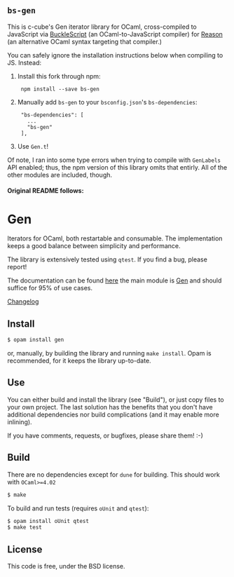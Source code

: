 `bs-gen`
----------
This is c-cube's Gen iterator library for OCaml, cross-compiled to
JavaScript via [BuckleScript][] (an OCaml-to-JavaScript compiler) for
[Reason][] (an alternative OCaml syntax targeting that compiler.)

You can safely ignore the installation instructions below when compiling
to JS. Instead:

1. Install this fork through npm:

        npm install --save bs-gen

2. Manually add `bs-gen` to your `bsconfig.json`'s `bs-dependencies`:

        "bs-dependencies": [
          ...
          "bs-gen"
        ],

3. Use `Gen.t`!

Of note, I ran into some type errors when trying to compile with
`GenLabels` API enabled; thus, the npm version of this library omits
that entirly. All of the other modules are included, though.

   [BuckleScript]: <https://bucklescript.github.io/>
   [Reason]: <https://reasonml.github.io/>

#### Original README follows:

# Gen

Iterators for OCaml, both restartable and consumable. The implementation
keeps a good balance between simplicity and performance.

The library is extensively tested using `qtest`. If you find a bug,
please report!

The documentation can be found [here](http://c-cube.github.io/gen/)
the main module is [Gen](https://github.com/c-cube/gen/blob/master/src/gen.mli)
and should suffice for 95% of use cases.

[Changelog](https://github.com/c-cube/gen/blob/master/CHANGELOG.md)

## Install

```sh
$ opam install gen
```

or, manually, by building the library and running `make install`. Opam is
recommended, for it keeps the library up-to-date.

## Use

You can either build and install the library (see "Build"), or just copy
files to your own project. The last solution has the benefits that you
don't have additional dependencies nor build complications (and it may enable
more inlining).

If you have comments, requests, or bugfixes, please share them! :-)

## Build

There are no dependencies except for `dune` for building. This should work with `OCaml>=4.02`

```sh
$ make
```

To build and run tests (requires `oUnit` and `qtest`):

```sh
$ opam install oUnit qtest
$ make test
```

## License

This code is free, under the BSD license.
